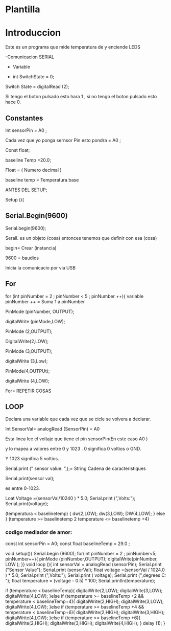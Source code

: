 # Plantilla

# Introduccion
Este es un programa que mide temperatura de y enciende LEDS 

-Comunicacion SERIAL 

- Variable
 
- int SwitchState = 0;

 Switch State = digitalRead (2);
 
 Si tengo el boton pulsado esto hara 1 , si no tengo el boton pulsado esto hace 0.
 
## Constantes

Int sensorPin = A0 ;

Cada vez que yo ponga sernsor Pin esto pondra = A0 ;

Const float;

baseline Temp =20.0;

Float = ( Numero decimal )

baseline temp = Temperatura base

ANTES DEL SETUP; 

Setup (){

## Serial.Begin(9600)

Serial.begin(9600);

Serail. es un objeto (cosa) entonces tenemos que definir con esa (cosa)

 begin= Crear (instancia)
 
 9600 = baudios
 
 Inicia la comunicacio por via USB 
 
 ## For
for (int pinNumber = 2 ; pinNumber < 5  ; pinNumber ++){
         variable 
 pinNumber ++ = Suma 1 a pinNumber
 
PinMode (pinNumber, OUTPUT);

digitalWrite (pinMode,LOW);
  
 
 PinMode (2,OUTPUT);
 
 DigitalWrite(2,LOW);
 
 PinMode (3,OUTPUT);
 
 digitalWrite (3,Low);
 
 PinMode(4,OUTPUt);
 
 digitalWrite (4,LOW);
 
 For= REPETIR COSAS
 
 ## LOOP
 Declara una variable que cada vez que se cicle se volvera a declarar.
 
 Int SensorVal= analogRead (SensorPin) = A0
 
 Esta linea lee el voltaje que tiene el pin sensorPin(En este caso A0 )
 
 y lo mapea a valores entre 0 y 1023 . 0 significa 0 voltios o GND.
 
 Y 1023 significa 5 voltios.
 
 
Serial.print (" sensor value:  ",);= String Cadena de caracteristiques 

Serial.print(sensor val);

es entre 0-1023.

Loat Voltage =(sensorVal/10240 ) * 5.0;
Serial.print (",Volts:"); Serial.print(voltage);

 (temperatura < baselinetemp) {
 dw(2,LOW);
 dw(3,LOW);
 DW(4,LOW);
 }
 else }
 (temperature >= baselinetemp 2 
 temperature <= baselinetemp +4)
 
### codigo mediador de amor:
 
 const int sensorPin = A0;
const float baselineTemp = 29.0 ;

void setup(){
  Serial.begin (9600);
  for(int pinNumber = 2 ; pinNumber<5; pinNumber++){
  pinMode (pinNumber,OUTPUT);
  digitalWrite(pinNumber, LOW );
  }}
 void loop (){
  int sensorVal = analogRead (sensorPin);
  Serial.print ("Sensor Value");
  Serial.print (sensorVal);
  float voltage =(sensorVal / 1024.0 ) * 5.0;
  Serial.print (",Volts:");
  Serial.print ( voltage);
  Serial.print (",degrees C: ");
  float temperature = (voltage - 0.5)  * 100;
  Serial.println(temperature);



  if (temperature < baselineTemp){
    digitalWrite(2,LOW);
    digitalWrite(3,LOW);
    digitalWrite(4,LOW);
  }else if (temperature >= baselineTemp +2 &&
  temperature < baselineTemp+4){
     digitalWrite(2,HIGH);
     digitalWrite(3,LOW);
     digitalWrite(4,LOW);
  }else if (temperature >= baselineTemp +4 &&
  temperature < baselineTemp+6){
     digitalWrite(2,HIGH);
     digitalWrite(3,HIGH);
     digitalWrite(4,LOW);
  }else if (temperature >= baselineTemp +6){
     digitalWrite(2,HIGH);
     digitalWrite(3,HIGH);
     digitalWrite(4,HIGH);
  }
  delay (1);
}

 
 
 
 
 
 
 
 
 
 

 

